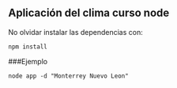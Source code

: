 ## Aplicación del clima curso node

No olvidar instalar las dependencias con: 

```
npm install

```

###Ejemplo 

```
node app -d "Monterrey Nuevo Leon"

```